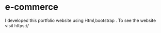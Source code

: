 # e-commerce
I developed this portfolio website using Html,bootstrap . To see the website visit https://
